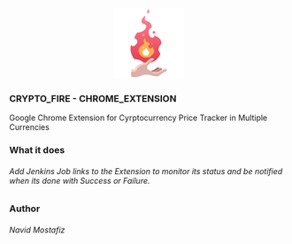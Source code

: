 <p align="center">
  <img width="128" height="128" alt="JENKINS FIRE LOGO" src="https://github.com/navidmostafiz/CRYPTO_FIRE/blob/master/icon_128.png">
</p>

### CRYPTO_FIRE - CHROME_EXTENSION
Google Chrome Extension for Cyrptocurrency Price Tracker in Multiple Currencies

### What it does
###### Add Jenkins Job links to the Extension to monitor its status and be notified when its done with Success or Failure.

### Author
###### Navid Mostafiz
